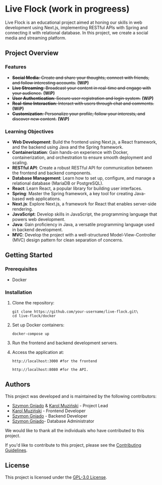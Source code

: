 # Live Flock (work in progreess)

Live Flock is an educational project aimed at honing our skills in web development using Next.js, implementing RESTful APIs with Spring and connecting it with relational database. In this project, we create a social media and streaming platform.

## Project Overview

### Features

- ~~**Social Media**: Create and share your thoughts, connect with friends, and follow interesting accounts.~~ **(WiP)**
- ~~**Live Streaming**: Broadcast your content in real-time and engage with your audience.~~ **(WiP)**
- ~~**User Authentication**: Secure user registration and login system.~~ **(WiP)**
- ~~**Real-time Interaction**: Interact with users through chat and comments.~~ **(WiP)**
- ~~**Customization**: Personalize your profile, follow your interests, and discover new content.~~ **(WiP)**

### Learning Objectives

- **Web Development**: Build the frontend using Next.js, a React framework, and the backend using Java and the Spring framework.
- **Containerization**: Gain hands-on experience with Docker, containerization, and orchestration to ensure smooth deployment and scaling.
- **RESTful API**: Create a robust RESTful API for communication between the frontend and backend components.
- **Database Management**: Learn how to set up, configure, and manage a relational database (MariaDB or PostgreSQL).
- **React**: Learn React, a popular library for building user interfaces.
- **Spring**: Master the Spring framework, a key tool for creating Java-based web applications.
- **Next.js**: Explore Next.js, a framework for React that enables server-side rendering.
- **JavaScript**: Develop skills in JavaScript, the programming language that powers web development.
- **Java**: Gain proficiency in Java, a versatile programming language used in backend development.
- **MVC**: Develop the project with a well-structured Model-View-Controller (MVC) design pattern for clean separation of concerns.

## Getting Started

### Prerequisites

- Docker

### Installation

1. Clone the repository:
   
   ```shell
   git clone https://github.com/your-username/live-flock.git\
   cd live-flock/docker
   
3. Set up Docker containers:
   
   ```shell
   docker-compose up
   
5. Run the frontend and backend development servers.
6. Access the application at:
   
   ```shell
   http://localhost:3000 #for the frontend
   ```

   ```shell
   http://localhost:8080 #for the API.

## Authors

This project was developed and is maintained by the following contributors:

- [Szymon Gniado](https://github.com/szymon-gnado) & [Karol Muziński](https://github.com/ViniestPlane76) - Project Lead
- [Karol Muziński](https://github.com/ViniestPlane76) - Frontend Developer
- [Szymon Gniado](https://github.com/szymon-gnado) - Backend Developer
- [Szymon Gniado](https://github.com/szymon-gnado)- Database Administrator

We would like to thank all the individuals who have contributed to this project.

If you'd like to contribute to this project, please see the [Contributing Guidelines](CONTRIBUTING.md).

## License
This project is licensed under the [GPL-3.0 License](https://www.gnu.org/licenses/gpl-3.0.en.html).
